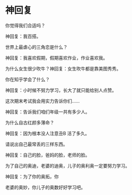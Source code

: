 # 神回复

你觉得我们合适吗？ 

神回复：我百搭。 

世界上最虐心的三角恋是什么？ 

神回复：我喜欢假期，假期喜欢作业，作业喜欢我。 

为什么女生很少吹牛？神回复：女生吹牛都是靠美图秀秀。 

你在知乎学会了什么？ 

神回复：小时候不努力学习，长大了就只能给别人点赞。 

这次期末考试我会用实力告诉你们…… 

神回复：告诉我们咱们年级一共有多少人。 

为什么自古红颜多薄命？ 

神回复：因为根本没人注意丑B 活了多久。 

请说出自己最常丢的三样东西。 

神回复：自己的脸，爸妈的脸，老师的脸。 

为了自己的奥迪，老婆的迪奥，儿子的奥利奥一定要努力学习。 

神回复：为了你的奥拓，你 

老婆的奥妙，你儿子的奥数好好学习吧。